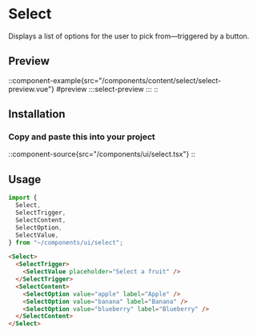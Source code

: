 # Select
Displays a list of options for the user to pick from—triggered by a button.

## Preview
::component-example{src="/components/content/select/select-preview.vue"}
#preview
  :::select-preview
  :::
::

## Installation
### Copy and paste this into your project
::component-source{src="/components/ui/select.tsx"}
::

## Usage
```ts
import {
  Select,
  SelectTrigger,
  SelectContent,
  SelectOption,
  SelectValue,
} from "~/components/ui/select";
```

```html
<Select>
  <SelectTrigger>
    <SelectValue placeholder="Select a fruit" />
  </SelectTrigger>
  <SelectContent>
    <SelectOption value="apple" label="Apple" />
    <SelectOption value="banana" label="Banana" />
    <SelectOption value="blueberry" label="Blueberry" />
  </SelectContent>
</Select>
```

